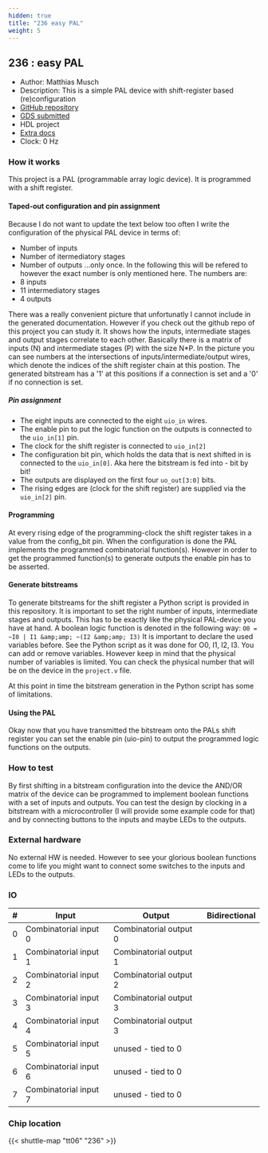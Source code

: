 ```yaml
---
hidden: true
title: "236 easy PAL"
weight: 5
---
```


## 236 : easy PAL

* Author: Matthias Musch
* Description: This is a simple PAL device with shift-register based (re)configuration
* [GitHub repository](https://github.com/matztron/tt06-PAL)
* [GDS submitted](https://github.com/matztron/tt06-PAL/actions/runs/8652618389)
* HDL project
* [Extra docs]()
* Clock: 0 Hz

<!---

This file is used to generate your project datasheet. Please fill in the information below and delete any unused
sections.

You can also include images in this folder and reference them in the markdown. Each image must be less than
512 kb in size, and the combined size of all images must be less than 1 MB.
-->


### How it works

This project is a PAL (programmable array logic device). It is programmed with a shift register.

#### Taped-out configuration and pin assignment

Because I do not want to update the text below too often I write the configuration of the physical PAL device in terms of:

- Number of inputs
- Number of itermediatory stages
- Number of outputs
  ...only once. In the following this will be refered to however the exact number is only mentioned here.
  The numbers are:
- 8 inputs
- 11 intermediatory stages
- 4 outputs

<!---<img src="/Images/example_n4_p4_o3_no_connections.png" alt="drawing" width="600"/>-->


There was a really convenient picture that unfortunatly I cannot include in the generated documentation.
However if you check out the github repo of this project you can study it.
It shows how the inputs, intermediate stages and output stages correlate to each other.
Basically there is a matrix of inputs (N) and intermediate stages (P) with the size N*P.
In the picture you can see numbers at the intersections of inputs/intermediate/output wires, which denote the indices of the shift register chain at this postion. The generated bitstream has a '1' at this positions if a connection is set and a '0' if no connection is set.

##### Pin assignment

- The eight inputs are connected to the eight `uio_in` wires.
- The enable pin to put the logic function on the outputs is connected to the `uio_in[1]` pin.
- The clock for the shift register is connected to `uio_in[2]`
- The configuration bit pin, which holds the data that is next shifted in is connected to the `uio_in[0]`. Aka here the bitstream is fed into - bit by bit!
- The outputs are displayed on the first four `uo_out[3:0]` bits.
- The rising edges are (clock for the shift register) are supplied via the `uio_in[2]` pin.

#### Programming

At every rising edge of the programming-clock the shift register takes in a value from the config_bit pin.
When the configuration is done the PAL implements the programmed combinatorial function(s).
However in order to get the programmed function(s) to generate outputs the enable pin has to be asserted.

#### Generate bitstreams

To generate bitstreams for the shift register a Python script is provided in this repository.
It is important to set the right number of inputs, intermediate stages and outputs.
This has to be exactly like the physical PAL-device you have at hand.
A boolean logic function is denoted in the following way:
`O0 = ~I0 | I1 &amp;amp; ~(I2 &amp;amp; I3)`
It is important to declare the used variables before. See the Python script as it was done for O0, I1, I2, I3.
You can add or remove variables. However keep in mind that the physical number of variables is limited.
You can check the physical number that will be on the device in the `project.v` file.

At this point in time the bitstream generation in the Python script has some of limitations.

#### Using the PAL

Okay now that you have transmitted the bitstream onto the PALs shift register you can set the enable pin (uio-pin) to output the programmed logic functions on the outputs.

### How to test

By first shifting in a bitstream configuration into the device the AND/OR matrix of the device can be programmed to implement boolean functions with a set of inputs and outputs.
You can test the design by clocking in a bitstream with a microcontroller (I will provide some example code for that) and by connecting buttons to the inputs and maybe LEDs to the outputs.

### External hardware

No external HW is needed. However to see your glorious boolean functions come to life you might want to connect some switches to the inputs and LEDs to the outputs.


### IO

| #             | Input    | Output   | Bidirectional   |
| ------------- | -------- | -------- | --------------- |
| 0 | Combinatorial input 0  | Combinatorial output 0  |      |
| 1 | Combinatorial input 1  | Combinatorial output 1  |      |
| 2 | Combinatorial input 2  | Combinatorial output 2  |      |
| 3 | Combinatorial input 3  | Combinatorial output 3  |      |
| 4 | Combinatorial input 4  | Combinatorial output 3  |      |
| 5 | Combinatorial input 5  | unused - tied to 0  |      |
| 6 | Combinatorial input 6  | unused - tied to 0  |      |
| 7 | Combinatorial input 7  | unused - tied to 0  |      |


### Chip location

{{< shuttle-map "tt06" "236" >}}
